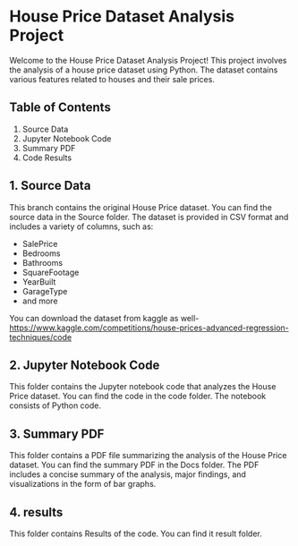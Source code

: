 # House Price Dataset Analysis Project

Welcome to the House Price Dataset Analysis Project! This project involves the analysis of a house price dataset using Python. The dataset contains various features related to houses and their sale prices.

## Table of Contents
1. Source Data
2. Jupyter Notebook Code
3. Summary PDF
4. Code Results

## 1. Source Data

This branch contains the original House Price dataset. You can find the source data in the Source folder. The dataset is provided in CSV format and includes a variety of columns, such as:

- SalePrice
- Bedrooms
- Bathrooms
- SquareFootage
- YearBuilt
- GarageType
- and more

You can download the dataset from kaggle as well- https://www.kaggle.com/competitions/house-prices-advanced-regression-techniques/code

## 2. Jupyter Notebook Code

This folder contains the Jupyter notebook code that analyzes the House Price dataset. You can find the code in the code folder. The notebook consists of Python code.

## 3. Summary PDF

This folder contains a PDF file summarizing the analysis of the House Price dataset. You can find the summary PDF in the Docs folder. The PDF includes a concise summary of the analysis, major findings, and visualizations in the form of bar graphs.

## 4. results

This folder contains Results of the code. You can find it result folder.
